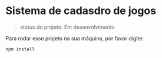 <h1>Sistema de cadasdro de jogos</h1>

> status do projeto: Em desenvolvimento

Para rodar esse projeto na sua máquina, por favor digite:

```
npm install 
```
